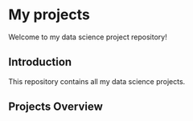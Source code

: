 # My projects
Welcome to my data science project repository!
## Introduction
This repository contains all my data science projects. 

## Projects Overview

